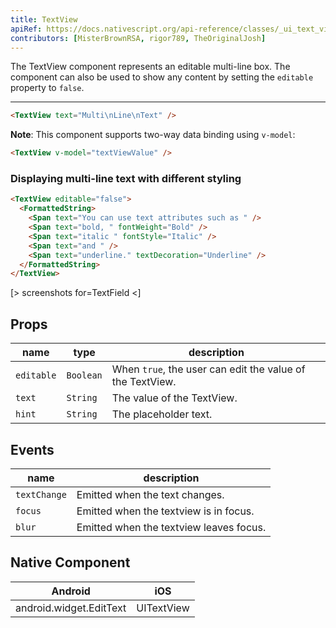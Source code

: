 ```yaml
---
title: TextView
apiRef: https://docs.nativescript.org/api-reference/classes/_ui_text_view_.textview
contributors: [MisterBrownRSA, rigor789, TheOriginalJosh]
---
```


The TextView component represents an editable multi-line box.
The component can also be used to show any content by setting the `editable` property to `false`.

---

```html
<TextView text="Multi\nLine\nText" />
```

**Note**: This component supports two-way data binding using `v-model`:

```html
<TextView v-model="textViewValue" />
```

### Displaying multi-line text with different styling

```html
<TextView editable="false">
  <FormattedString>
    <Span text="You can use text attributes such as " />
    <Span text="bold, " fontWeight="Bold" />
    <Span text="italic " fontStyle="Italic" />
    <Span text="and " />
    <Span text="underline." textDecoration="Underline" />
  </FormattedString>
</TextView>
```

[> screenshots for=TextField <]

## Props

| name | type | description |
|------|------|-------------|
| `editable` | `Boolean` | When `true`, the user can edit the value of the TextView.
| `text` | `String` | The value of the TextView.
| `hint` | `String` | The placeholder text.

## Events

| name | description |
|------|-------------|
| `textChange`| Emitted when the text changes.
| `focus`| Emitted when the textview is in focus.
| `blur`| Emitted when the textview leaves focus.

## Native Component
| Android | iOS |
|---------|-----|
| android.widget.EditText | UITextView
